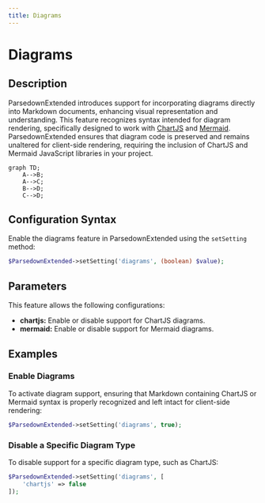 ```yaml
---
title: Diagrams
---
```


# Diagrams

## Description

ParsedownExtended introduces support for incorporating diagrams directly into Markdown documents, enhancing visual representation and understanding. This feature recognizes syntax intended for diagram rendering, specifically designed to work with [ChartJS](https://www.chartjs.org) and [Mermaid](https://mermaid-js.github.io/mermaid/). ParsedownExtended ensures that diagram code is preserved and remains unaltered for client-side rendering, requiring the inclusion of ChartJS and Mermaid JavaScript libraries in your project.

```mermaid
graph TD;
    A-->B;
    A-->C;
    B-->D;
    C-->D;
```

## Configuration Syntax

Enable the diagrams feature in ParsedownExtended using the `setSetting` method:

```php
$ParsedownExtended->setSetting('diagrams', (boolean) $value);
```

## Parameters

This feature allows the following configurations:

- **chartjs:** Enable or disable support for ChartJS diagrams.
- **mermaid:** Enable or disable support for Mermaid diagrams.

## Examples

### Enable Diagrams

To activate diagram support, ensuring that Markdown containing ChartJS or Mermaid syntax is properly recognized and left intact for client-side rendering:

```php
$ParsedownExtended->setSetting('diagrams', true);
```

### Disable a Specific Diagram Type

To disable support for a specific diagram type, such as ChartJS:

```php
$ParsedownExtended->setSetting('diagrams', [
    'chartjs' => false
]);
```